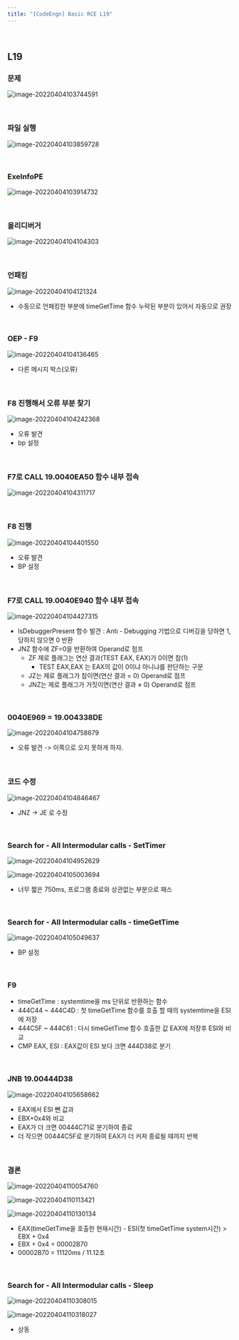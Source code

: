 ```yaml
---
title: "[CodeEngn] Basic RCE L19"
---
```


<br>

## L19

### 문제

![image-20220404103744591](https://raw.githubusercontent.com/EONION-TH3DB/image_repo/main/img/image-20220404103744591.png)

<br>

### 파일 실행

![image-20220404103859728](https://raw.githubusercontent.com/EONION-TH3DB/image_repo/main/img/image-20220404103859728.png)

<br>

### ExeInfoPE

![image-20220404103914732](https://raw.githubusercontent.com/EONION-TH3DB/image_repo/main/img/image-20220404103914732.png)

<br>

### 올리디버거

![image-20220404104104303](https://raw.githubusercontent.com/EONION-TH3DB/image_repo/main/img/image-20220404104104303.png)

<br>

### 언패킹

![image-20220404104121324](https://raw.githubusercontent.com/EONION-TH3DB/image_repo/main/img/image-20220404104121324.png)

- 수동으로 언패킹한 부분에 timeGetTime 함수 누락된 부분이 있어서 자동으로 권장

<br>

### OEP - F9

![image-20220404104136465](https://raw.githubusercontent.com/EONION-TH3DB/image_repo/main/img/image-20220404104136465.png)

- 다른 메시지 박스(오류)

<br>

### F8 진행해서 오류 부분 찾기

![image-20220404104242368](https://raw.githubusercontent.com/EONION-TH3DB/image_repo/main/img/image-20220404104242368.png)

- 오류 발견
- bp 설정

<br>

### F7로 CALL 19.0040EA50 함수 내부 접속

![image-20220404104311717](https://raw.githubusercontent.com/EONION-TH3DB/image_repo/main/img/image-20220404104311717.png)

<br>

### F8 진행

![image-20220404104401550](https://raw.githubusercontent.com/EONION-TH3DB/image_repo/main/img/image-20220404104401550.png)

- 오류 발견
- BP 설정

<br>

### F7로 CALL 19.0040E940 함수 내부 접속

![image-20220404104427315](https://raw.githubusercontent.com/EONION-TH3DB/image_repo/main/img/image-20220404104427315.png)

- lsDebuggerPresent 함수 발견  : Anti - Debugging 기법으로 디버깅을 당하면 1, 당하지 않으면 0 반환
- JNZ 함수에 ZF=0을 반환하여 Operand로 점프
  - ZF 제로 플래그는 연산 결과(TEST EAX, EAX)가 0이면 참(1)
    - TEST EAX,EAX 는 EAX의 값이 0이냐 아니냐를 판단하는 구문
  - JZ는 제로 플래그가 참이면(연산 결과 = 0) Operand로 점프
  - JNZ는 제로 플래그가 거짓이면(연산 결과 ≠ 0) Operand로 점프

<br>

### 0040E969 = 19.004338DE

![image-20220404104758679](https://raw.githubusercontent.com/EONION-TH3DB/image_repo/main/img/image-20220404104758679.png)

- 오류 발견 -> 이쪽으로 오지 못하게 하자.

<br>

### 코드 수정

![image-20220404104846467](https://raw.githubusercontent.com/EONION-TH3DB/image_repo/main/img/image-20220404104846467.png)

- JNZ → JE 로 수정

<br>

### Search for - All Intermodular calls - SetTimer

![image-20220404104952629](https://raw.githubusercontent.com/EONION-TH3DB/image_repo/main/img/image-20220404104952629.png)

![image-20220404105003694](https://raw.githubusercontent.com/EONION-TH3DB/image_repo/main/img/image-20220404105003694.png)

- 너무 짧은 750ms, 프로그램 종료와 상관없는 부분으로 패스

<br>

### Search for - All Intermodular calls - timeGetTime

![image-20220404105049637](https://raw.githubusercontent.com/EONION-TH3DB/image_repo/main/img/image-20220404105049637.png)

- BP 설정

<br>

### F9

- timeGetTime : systemtime을 ms 단위로 반환하는 함수
- 444C44 ~ 444C4D : 첫 timeGetTime 함수를 호출 할 때의 systemtime을 ESI에 저장
- 444C5F ~ 444C61 : 다시 timeGetTime 함수 호출한 값 EAX에 저장후 ESI와 비교
- CMP EAX, ESI : EAX값이 ESI 보다 크면 444D38로 분기

<br>

### JNB 19.00444D38

![image-20220404105658662](https://raw.githubusercontent.com/EONION-TH3DB/image_repo/main/img/image-20220404105658662.png)

- EAX에서 ESI 뺀 값과
- EBX+0x4와 비교
- EAX가 더 크면 00444C71로 분기하여 종료
- 더 작으면 00444C5F로 분기하여 EAX가 더 커져 종료될 때까지 반복

<br>

### 결론

![image-20220404110054760](https://raw.githubusercontent.com/EONION-TH3DB/image_repo/main/img/image-20220404110054760.png)

![image-20220404110113421](https://raw.githubusercontent.com/EONION-TH3DB/image_repo/main/img/image-20220404110113421.png)

![image-20220404110130134](https://raw.githubusercontent.com/EONION-TH3DB/image_repo/main/img/image-20220404110130134.png)

- EAX(timeGetTime을 호출한 현재시간) - ESI(첫 timeGetTime system시간) > EBX + 0x4
- EBX + 0x4 = 00002B70
- 00002B70 = 11120ms / 11.12초

<br>

### Search for - All Intermodular calls - Sleep

![image-20220404110308015](https://raw.githubusercontent.com/EONION-TH3DB/image_repo/main/img/image-20220404110308015.png)

![image-20220404110318027](https://raw.githubusercontent.com/EONION-TH3DB/image_repo/main/img/image-20220404110318027.png)

- 상동